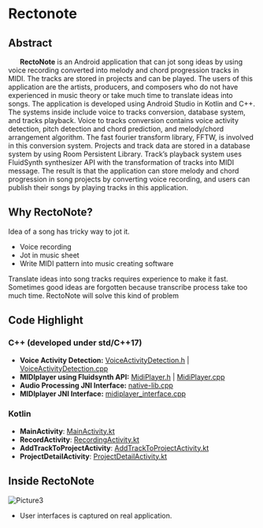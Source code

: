 # Rectonote

## Abstract
&nbsp;&nbsp;&nbsp;&nbsp;&nbsp;&nbsp;**RectoNote** is an Android application that can jot song ideas by using voice recording converted into melody and chord progression tracks in MIDI. The tracks are stored in projects and can be played. 
 The users of this application are the artists, producers, and composers who do not have experienced in music theory or take much time to translate ideas into songs. The application is developed using Android Studio in Kotlin and C++. 
 The systems inside include voice to tracks conversion, database system, and tracks playback. Voice to tracks conversion contains voice activity detection, pitch detection and chord prediction, and melody/chord arrangement algorithm. The fast fourier transform library, FFTW, is involved in this conversion system. Projects and track data are stored in a database system by using Room Persistent Library. Track’s playback system uses FluidSynth synthesizer API with the transformation of tracks into MIDI message. The result is that the application can store melody and chord progression in song projects by converting voice recording, and users can publish their songs by playing tracks in this application. 

## Why RectoNote?
Idea of a song has tricky way to jot it.
* Voice recording
* Jot in music sheet
* Write MIDI pattern into music creating software

Translate ideas into song tracks requires experience to make it fast. Sometimes good ideas are forgotten because transcribe process take too much time. RectoNote will solve this kind of problem

## Code Highlight
### C++ (developed under std/C++17)
* **Voice Activity Detection:** [VoiceActivityDetection.h](https://github.com/Tharamac/Rectonote/blob/master/app/src/main/cpp/VoiceActivityDetection.h) |  [VoiceActivityDetection.cpp](https://github.com/Tharamac/Rectonote/blob/master/app/src/main/cpp/VoiceActivityDetection.cpp)
* **MIDIplayer using Fluidsynth API:** [MidiPlayer.h](https://github.com/Tharamac/Rectonote/blob/master/app/src/main/cpp/MidiPlayer.h) | [MidiPlayer.cpp](https://github.com/Tharamac/Rectonote/blob/master/app/src/main/cpp/MidiPlayer.cpp) 
* **Audio Processing JNI Interface:** [native-lib.cpp](https://github.com/Tharamac/Rectonote/blob/master/app/src/main/cpp/native-lib.cpp)
* **MIDIplayer JNI Interface:**  [midiplayer_interface.cpp](https://github.com/Tharamac/Rectonote/blob/master/app/src/main/cpp/midiplayer_interface.cpp)
### Kotlin 
* **MainActivity**: [MainActivity.kt](https://github.com/Tharamac/Rectonote/blob/master/app/src/main/java/com/app/rectonote/MainActivity.kt)
* **RecordActivity**: [RecordingActivity.kt](https://github.com/Tharamac/Rectonote/blob/master/app/src/main/java/com/app/rectonote/RecordActivity.kt)
* **AddTrackToProjectActivity**: [AddTrackToProjectActivity.kt](https://github.com/Tharamac/Rectonote/blob/master/app/src/main/java/com/app/rectonote/AddTrackToProjectActivity.kt)
* **ProjectDetailActivity**: [ProjectDetailActivity.kt](https://github.com/Tharamac/Rectonote/blob/master/app/src/main/java/com/app/rectonote/ProjectDetailActivity.kt)

## Inside RectoNote 
![Picture3](https://user-images.githubusercontent.com/16939538/155741232-54db2610-5109-4b78-8011-aaf8fa8916f6.png)
* User interfaces is captured on real application.

